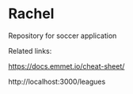 # Rachel
Repository for soccer application

Related links:

https://docs.emmet.io/cheat-sheet/

http://localhost:3000/leagues
